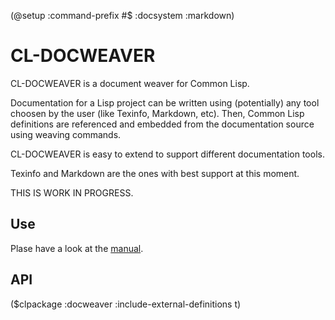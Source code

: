 (@setup :command-prefix #\$ :docsystem :markdown)

# CL-DOCWEAVER

CL-DOCWEAVER is a document weaver for Common Lisp.

Documentation for a Lisp project can be written using (potentially) any tool choosen by the user (like Texinfo, Markdown, etc). Then, Common Lisp definitions are referenced and embedded from the documentation source using weaving commands.

CL-DOCWEAVER is easy to extend to support different documentation tools.

Texinfo and Markdown are the ones with best support at this moment.

THIS IS WORK IN PROGRESS.

## Use

Plase have a look at the [manual](doc/cl-docweaver.html "manual").

## API

($clpackage :docweaver :include-external-definitions t)
